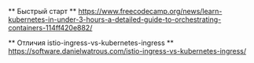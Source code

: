 ** Быстрый старт ** 
https://www.freecodecamp.org/news/learn-kubernetes-in-under-3-hours-a-detailed-guide-to-orchestrating-containers-114ff420e882/ 

** Отличия istio-ingress-vs-kubernetes-ingress **
https://software.danielwatrous.com/istio-ingress-vs-kubernetes-ingress/
